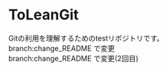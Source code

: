 # ToLeanGit
Gitの利用を理解するためのtestリポジトリです。<br>
branch:change_README で変更<br>
branch:change_README で変更(2回目)